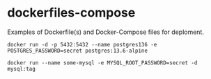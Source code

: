 # dockerfiles-compose

Examples of Dockerfile(s) and Docker-Compose files for deploment.


```cli
docker run -d -p 5432:5432 --name postgres136 -e POSTGRES_PASSWORD=secret postgres:13.6-alpine
```


```cli
docker run --name some-mysql -e MYSQL_ROOT_PASSWORD=secret -d mysql:tag
```
